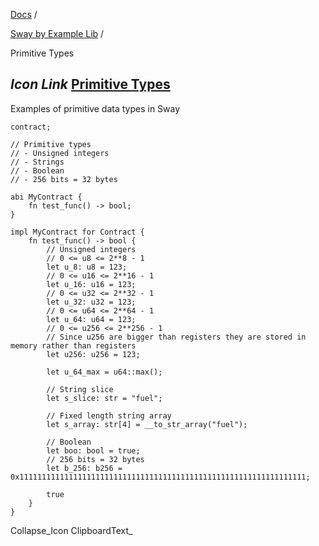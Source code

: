 [Docs](https://docs.fuel.network/) /

[Sway by Example Lib](https://docs.fuel.network/docs/sway-by-example-lib/) /

Primitive Types

## _Icon Link_ [Primitive Types](https://docs.fuel.network/docs/sway-by-example-lib/primitive-types/\#primitive-types)

Examples of primitive data types in Sway

```fuel_Box fuel_Box-idXKMmm-css
contract;

// Primitive types
// - Unsigned integers
// - Strings
// - Boolean
// - 256 bits = 32 bytes

abi MyContract {
    fn test_func() -> bool;
}

impl MyContract for Contract {
    fn test_func() -> bool {
        // Unsigned integers
        // 0 <= u8 <= 2**8 - 1
        let u_8: u8 = 123;
        // 0 <= u16 <= 2**16 - 1
        let u_16: u16 = 123;
        // 0 <= u32 <= 2**32 - 1
        let u_32: u32 = 123;
        // 0 <= u64 <= 2**64 - 1
        let u_64: u64 = 123;
        // 0 <= u256 <= 2**256 - 1
        // Since u256 are bigger than registers they are stored in memory rather than registers
        let u256: u256 = 123;

        let u_64_max = u64::max();

        // String slice
        let s_slice: str = "fuel";

        // Fixed length string array
        let s_array: str[4] = __to_str_array("fuel");

        // Boolean
        let boo: bool = true;
        // 256 bits = 32 bytes
        let b_256: b256 = 0x1111111111111111111111111111111111111111111111111111111111111111;

        true
    }
}

```

Collapse_Icon ClipboardText_